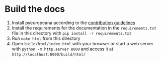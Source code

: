 # Build the docs

1. Install pyeuropeana according to the [contribution guidelines](../CONTRIBUTING.md)
2. Install the requirements for the documentation in the `requirements.txt` file in this directory with `pip install -r requirements.txt`
3. Run `make html` from this directory
4. Open `build/html/index.html` with your browser or start a web server with `python -m http.server 8000` and access it at `http://localhost:8000/build/html/`


